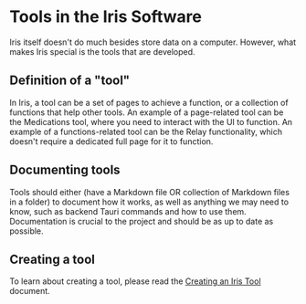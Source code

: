 # Tools in the Iris Software

Iris itself doesn't do much besides store data on a computer. However, what
makes Iris special is the tools that are developed.

## Definition of a "tool"

In Iris, a tool can be a set of pages to achieve a function, or a collection of
functions that help other tools. An example of a page-related tool can be the
Medications tool, where you need to interact with the UI to function. An example
of a functions-related tool can be the Relay functionality, which doesn't
require a dedicated full page for it to function.

## Documenting tools

Tools should either (have a Markdown file OR collection of Markdown files in a
folder) to document how it works, as well as anything we may need to know, such
as backend Tauri commands and how to use them. Documentation is crucial to the
project and should be as up to date as possible.

## Creating a tool

To learn about creating a tool, please read the
[Creating an Iris Tool](../design/create-a-feature.md) document.
